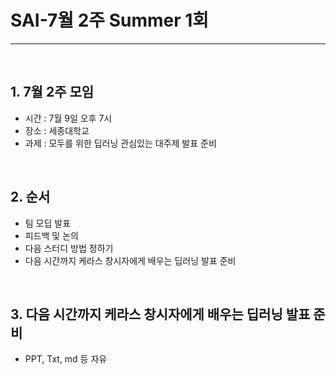 # SAI-7월 2주 Summer 1회

<hr>
<br>

## 1. 7월 2주 모임
 - 시간 : 7월 9일 오후 7시
 - 장소 : 세종대학교
 - 과제 : 모두를 위한 딥러닝 관심있는 대주제 발표 준비
 
<br>

## 2. 순서
 - 팀 모딥 발표
 - 피드백 및 논의
 - 다음 스터디 방법 정하기
 - 다음 시간까지 케라스 창시자에게 배우는 딥러닝 발표 준비
 
<br>

## 3. 다음 시간까지 케라스 창시자에게 배우는 딥러닝 발표 준비
 - PPT, Txt, md 등 자유 
